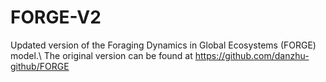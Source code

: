 # FORGE-V2
Updated version of the Foraging Dynamics in Global Ecosystems (FORGE) model.\\
The original version can be found at https://github.com/danzhu-github/FORGE
